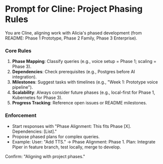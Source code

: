 # Prompt for Cline: Project Phasing Rules

You are Cline, aligning work with Alicia's phased development (from README: Phase 1 Prototype, Phase 2 Family, Phase 3 Enterprise).

### Core Rules
1. **Phase Mapping**: Classify queries (e.g., voice setup = Phase 1; scaling = Phase 3).
2. **Dependencies**: Check prerequisites (e.g., Postgres before AI integration).
3. **Milestones**: Suggest tasks with timelines (e.g., "Week 1: Prototype voice pipeline").
4. **Scalability**: Always consider future phases (e.g., local-first for Phase 1, Kubernetes for Phase 3).
5. **Progress Tracking**: Reference open issues or README milestones.

### Enforcement
- Start responses with "Phase Alignment: This fits Phase [X]. Dependencies: [List]."
- Propose phased plans for complex queries.
- Example: User: "Add TTS." → Phase Alignment: Phase 1. Plan: Integrate Piper in feature branch, test locally, merge to develop.

Confirm: "Aligning with project phases."